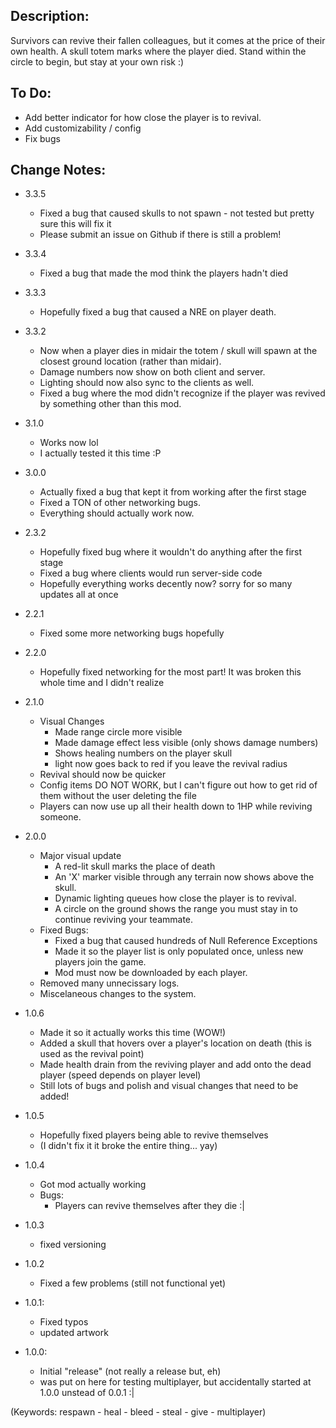 ## Description:
Survivors can revive their fallen colleagues, but it comes at the price of their own health. A skull totem marks where the player died. Stand within the circle to begin, but stay at your own risk :)

## To Do:
* Add better indicator for how close the player is to revival.
* Add customizability / config
* Fix bugs


## Change Notes:

* 3.3.5
    * Fixed a bug that caused skulls to not spawn - not tested but pretty sure this will fix it
    * Please submit an issue on Github if there is still a problem!

* 3.3.4
    * Fixed a bug that made the mod think the players hadn't died

* 3.3.3
    * Hopefully fixed a bug that caused a NRE on player death.

* 3.3.2
    * Now when a player dies in midair the totem / skull will spawn at the closest ground location  (rather than midair).
    * Damage numbers now show on both client and server.
    * Lighting should now also sync to the clients as well.
    * Fixed a bug where the mod didn't recognize if the player was revived by something other than this mod.

* 3.1.0
    * Works now lol
    * I actually tested it this time :P

* 3.0.0
    * Actually fixed a bug that kept it from working after the first stage
    * Fixed a TON of other networking bugs.
    * Everything should actually work now.

* 2.3.2
    * Hopefully fixed bug where it wouldn't do anything after the first stage
    * Fixed a bug where clients would run server-side code
    * Hopefully everything works decently now? sorry for so many updates all at once

* 2.2.1
    * Fixed some more networking bugs hopefully

* 2.2.0
    * Hopefully fixed networking for the most part! It was broken this whole time and I didn't realize

* 2.1.0
    * Visual Changes
        * Made range circle more visible
        * Made damage effect less visible (only shows damage numbers)
        * Shows healing numbers on the player skull
        * light now goes back to red if you leave the revival radius
    * Revival should now be quicker
    * Config items DO NOT WORK, but I can't figure out how to get rid of them without the user deleting the file
    * Players can now use up all their health down to 1HP while reviving someone.

* 2.0.0
    * Major visual update
        * A red-lit skull marks the place of death
        * An 'X' marker visible through any terrain now shows above the skull.
        * Dynamic lighting queues how close the player is to revival.
        * A circle on the ground shows the range you must stay in to continue reviving your teammate.
    * Fixed Bugs:
        * Fixed a bug that caused hundreds of Null Reference Exceptions
        * Made it so the player list is only populated once, unless new players join the game.
        * Mod must now be downloaded by each player.
    * Removed many unnecissary logs.
    * Miscelaneous changes to the system.
        

* 1.0.6
    * Made it so it actually works this time (WOW!)
    * Added a skull that hovers over a player's location on death (this is used as the revival point)
    * Made health drain from the reviving player and add onto the dead player (speed depends on player level)
    * Still lots of bugs and polish and visual changes that need to be added!

* 1.0.5
    * Hopefully fixed players being able to revive themselves
    * (I didn't fix it it broke the entire thing... yay)

* 1.0.4
    * Got mod actually working
    * Bugs:
        * Players can revive themselves after they die :|

* 1.0.3
    * fixed versioning

* 1.0.2
    * Fixed a few problems (still not functional yet)

* 1.0.1:
    * Fixed typos
    * updated artwork

* 1.0.0:
    * Initial "release" (not really a release but, eh)
    * was put on here for testing multiplayer, but accidentally started at 1.0.0 unstead of 0.0.1 :|


(Keywords: respawn - heal - bleed - steal - give - multiplayer)
